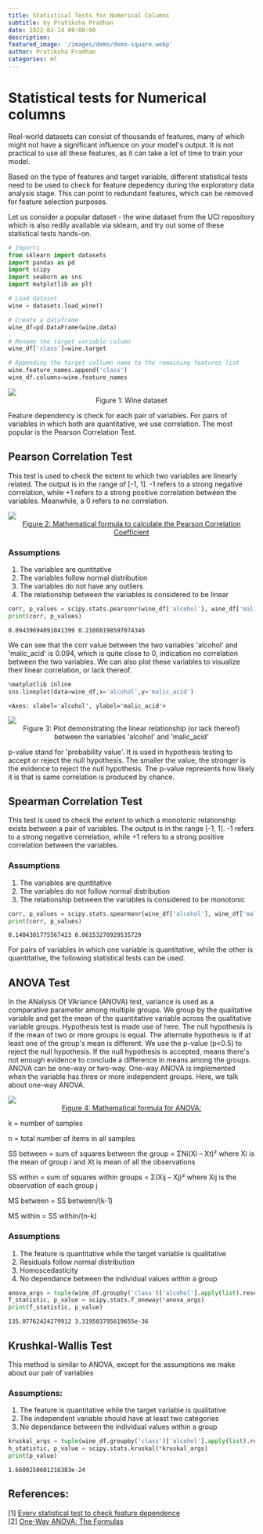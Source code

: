 ```yaml
---
title: Statistical Tests for Numerical Columns
subtitle: by Pratiksha Pradhan
date: 2022-02-14 00:00:00
description: 
featured_image: '/images/demo/demo-square.webp'
author: Pratiksha Pradhan
categories: ml
---
```



# Statistical tests for Numerical columns

Real-world datasets can consist of thousands of features, many of which might not have a significant influence on your model's output. It is not practical to use all these features, as it can take a lot of time to train your model.

Based on the type of features and target variable, different statistical tests need to be used to check for feature depedency during the exploratory data analysis stage. This can point to redundant features, which can be removed for feature selection purposes.

Let us consider a popular dataset - the wine dataset from the UCI repository which is also redily available via sklearn, and try out some of these statistical tests hands-on.


```python
# Imports
from sklearn import datasets
import pandas as pd
import scipy
import seaborn as sns
import matplotlib as plt
```


```python
# Load dataset
wine = datasets.load_wine()

# Create a dataframe
wine_df=pd.DataFrame(wine.data)

# Rename the target variable column
wine_df['class']=wine.target

# Appending the target collumn name to the remaining features list
wine.feature_names.append('class')
wine_df.columns=wine.feature_names
```

<img src="/images/Posts/Statistical_Tests_For_Numerical_Columns/wine_dataset.webp">
<div align="center">Figure 1: Wine dataset</div>

Feature dependency is check for each pair of variables. For pairs of variables in which both are quantitative, we use correlation. The most popular is the Pearson Correlation Test.

## Pearson Correlation Test

This test is used to check the extent to which two variables are linearly related. The output is in the range of [-1, 1]. -1 refers to a strong negative correlation, while +1 refers to a strong positive correlation between the variables. Meanwhile, a 0 refers to no correlation.

<img src="/images/Posts/Statistical_Tests_For_Numerical_Columns/Pearson.webp">
<div align="center"><a href="https://www.analyticsvidhya.com/blog/2021/01/beginners-guide-to-pearsons-correlation-coefficient/"> Figure 2: Mathematical formula to calculate the Pearson Correlation Coefficient </a></div>


### Assumptions

1. The variables are quntitative
2. The variables follow normal distribution
3. The variables do not have any outliers
4. The relationship between the variables is considered to be linear

```python
corr, p_values = scipy.stats.pearsonr(wine_df['alcohol'], wine_df['malic_acid']) # Check the linearity between the variables
print(corr, p_values)
```

    0.09439694091041399 0.21008198597074346
    

We can see that the corr value between the two variables 'alcohol' and 'malic_acid' is 0.094, which is quite close to 0, indication no correlation between the two variables. We can also plot these variables to visualize their linear correlation, or lack thereof.


```python
%matplotlib inline
sns.lineplot(data=wine_df,x='alcohol',y='malic_acid')
```




    <Axes: xlabel='alcohol', ylabel='malic_acid'>

<img src="/images/Posts/Statistical_Tests_For_Numerical_Columns/output_13_1.webp">
<div align="center"> Figure 3: Plot demonstrating the linear relationship (or lack thereof) between the variables 'alcohol' and 'malic_acid' </div>

p-value stand for 'probability value'. It is used in hypothesis testing to accept or reject the null hypothesis. The smaller the value, the stronger is the evidence to reject the null hypothesis. The p-value represents how likely it is that is same correlation is produced by chance.

## Spearman Correlation Test

This test is used to check the extent to which a monotonic relationship exists between a pair of variables. The output is in the range [-1, 1]. -1 refers to a strong negative correlation, while +1 refers to a strong positive correlation between the variables.

### Assumptions

1. The variables are quntitative
2. The variables do not follow normal distribution
3. The relationship between the variables is considered to be monotonic




```python
corr, p_values = scipy.stats.spearmanr(wine_df['alcohol'], wine_df['malic_acid']) #Check the monotonicity between the variables
print(corr, p_values)
```

    0.1404301775567423 0.06153270929535729
    

For pairs of variables in which one variable is quantitative, while the other is quantitative, the following statistical tests can be used.

## ANOVA Test

In the ANalysis Of VAriance (ANOVA) test, variance is used as a comparative parameter among multiple groups. We group by the qualitative variable and get the mean of the quantitative variable across the qualitative variable groups. Hypothesis test is made use of here. The null hypothesis is if the mean of two or more groups is equal. The alternate hypothesis is if at least one of the group's mean is different. We use the p-value (p<0.5) to reject the null hypothesis. If the null hypothesis is accepted, means there's not enough evidence to conclude a difference in means among the groups.
ANOVA can be one-way or two-way. One-way ANOVA is implemented when the variable has three or more independent groups. Here, we talk about one-way ANOVA.

<img src="/images/Posts/Statistical_Tests_For_Numerical_Columns/ANOVA.webp">
<div align="center"><a href="https://vitalflux.com/one-way-anova-test-concepts-formula-examples/"> Figure 4: Mathematical formula for ANOVA: </a></div>

k = number of samples

n = total number of items in all samples

SS between = sum of squares between the group = ΣNi(Xi – Xt)² where Xi is the mean of group i and Xt is mean of all the observations

SS within = sum of squares within groups = Σ(Xij – Xj)² where Xij is the observation of each group j

MS between = SS between/(k-1)

MS within = SS within/(n-k)

### Assumptions

1. The feature is quantitative while the target variable is qualitative
2. Residuals follow normal distribution
3. Homoscedasticity
4. No dependance between the individual values within a group



```python
anova_args = tuple(wine_df.groupby('class')['alcohol'].apply(list).reset_index()['alcohol'])
f_statistic, p_value = scipy.stats.f_oneway(*anova_args)
print(f_statistic, p_value)
```

    135.07762424279912 3.319503795619655e-36
    

## Krushkal-Wallis Test

This method is similar to ANOVA, except for the assumptions we make about our pair of variables

### Assumptions:

1. The feature is quantitative while the target variable is qualitative
2. The independent variable should have at least two categories
3. No dependance between the individual values within a group


```python
kruskal_args = tuple(wine_df.groupby('class')['alcohol'].apply(list).reset_index()['alcohol'])
h_statistic, p_value = scipy.stats.kruskal(*kruskal_args)
print(p_value)
```

    1.6600250601216383e-24
    

## **References:**

[1] [Every statistical test to check feature dependence](https://towardsdatascience.com/every-statistical-test-to-check-feature-dependence-773a21cd6722)<br>
[2] [One-Way ANOVA: The Formulas](https://www.youtube.com/watch?v=fFnOD7KBSbw)
